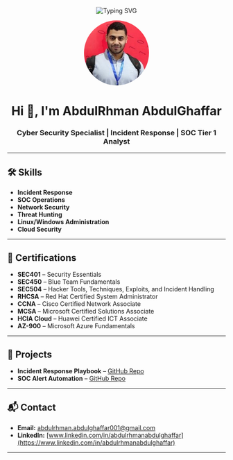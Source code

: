 <!-- Animated Banner -->
<p align="center">
  <img src="https://readme-typing-svg.herokuapp.com?font=Fira+Code&size=28&pause=1000&color=64FFDA&center=true&vCenter=true&width=800&lines=AbdulRhman+AbdulGhaffar;Cyber+Security+Specialist;Incident+Response+Expert;Always+Learning+New+Things" alt="Typing SVG" />
</p>

<!-- Profile Picture -->
<p align="center">
  <img src="profile.jpg" alt="Profile Picture" width="150" style="border-radius: 50%;">
</p>

<h1 align="center">Hi 👋, I'm AbdulRhman AbdulGhaffar</h1>
<h3 align="center">Cyber Security Specialist | Incident Response | SOC Tier 1 Analyst</h3>

---

## 🛠 Skills
- **Incident Response**
- **SOC Operations**
- **Network Security**
- **Threat Hunting**
- **Linux/Windows Administration**
- **Cloud Security**

---

## 📜 Certifications
- **SEC401** – Security Essentials
- **SEC450** – Blue Team Fundamentals
- **SEC504** – Hacker Tools, Techniques, Exploits, and Incident Handling
- **RHCSA** – Red Hat Certified System Administrator
- **CCNA** – Cisco Certified Network Associate
- **MCSA** – Microsoft Certified Solutions Associate
- **HCIA Cloud** – Huawei Certified ICT Associate
- **AZ-900** – Microsoft Azure Fundamentals

---

## 🚀 Projects
- **Incident Response Playbook** – [GitHub Repo](#)
- **SOC Alert Automation** – [GitHub Repo](#)

---

## 📬 Contact
- **Email:** abdulrhman.abdulghaffar001@gmail.com  
- **LinkedIn:** [www.linkedin.com/in/abdulrhmanabdulghaffar](https://www.linkedin.com/in/abdulrhmanabdulghaffar)

---
